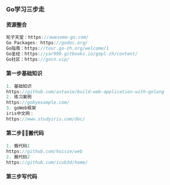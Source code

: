 ### Go学习三步走
#### 资源整合
```go
轮子天堂：https://awesome-go.com/
Go Packages: https://godoc.org/
Go指南：https://tour.go-zh.org/welcome/1
Go圣经：https://yar999.gitbooks.io/gopl-zh/content/
Go社区：https://gocn.vip/
```
#### 第一步基础知识
```go
1. 基础知识
https://github.com/astaxie/build-web-application-with-golang
2. 练习案例
https://gobyexample.com/
3. goWeb框架
iris中文网：
https://www.studyiris.com/doc/
```
#### 第二步搬代码
```go
1. 搬代码1
https://github.com/hoisie/web
2. 搬代码2
https://github.com/icub3d/home/ 

```
#### 第三步写代码